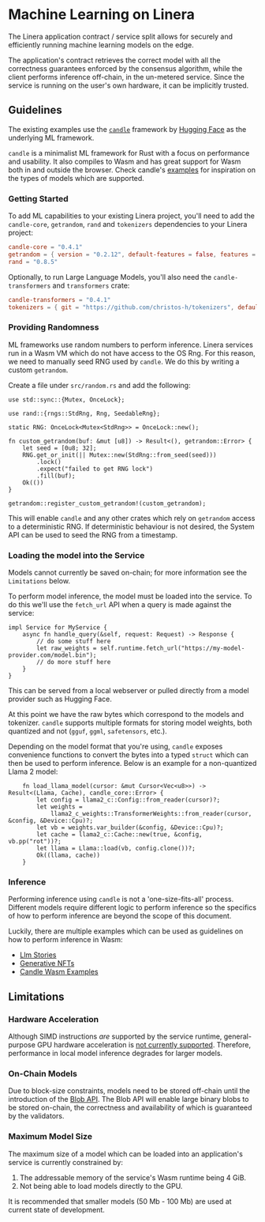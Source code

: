 # Machine Learning on Linera

The Linera application contract / service split allows for securely and
efficiently running machine learning models on the edge.

The application's contract retrieves the correct model with all the correctness
guarantees enforced by the consensus algorithm, while the client performs
inference off-chain, in the un-metered service. Since the service is running on
the user's own hardware, it can be implicitly trusted.

## Guidelines

The existing examples use the [`candle`](https://github.com/huggingface/candle)
framework by [Hugging Face](https://huggingface.co/) as the underlying ML
framework.

`candle` is a minimalist ML framework for Rust with a focus on performance and
usability. It also compiles to Wasm and has great support for Wasm both in and
outside the browser. Check candle's
[examples](https://github.com/huggingface/candle/tree/main/candle-wasm-examples)
for inspiration on the types of models which are supported.

### Getting Started

To add ML capabilities to your existing Linera project, you'll need to add the
`candle-core`, `getrandom`, `rand` and `tokenizers` dependencies to your Linera
project:

```toml
candle-core = "0.4.1"
getrandom = { version = "0.2.12", default-features = false, features = ["custom"] }
rand = "0.8.5"
```

Optionally, to run Large Language Models, you'll also need the
`candle-transformers` and `transformers` crate:

```toml
candle-transformers = "0.4.1"
tokenizers = { git = "https://github.com/christos-h/tokenizers", default-features = false, features = ["unstable_wasm"] }
```

### Providing Randomness

ML frameworks use random numbers to perform inference. Linera services run in a
Wasm VM which do not have access to the OS Rng. For this reason, we need to
manually seed RNG used by `candle`. We do this by writing a custom `getrandom`.

Create a file under `src/random.rs` and add the following:

```rust,ignore
use std::sync::{Mutex, OnceLock};

use rand::{rngs::StdRng, Rng, SeedableRng};

static RNG: OnceLock<Mutex<StdRng>> = OnceLock::new();

fn custom_getrandom(buf: &mut [u8]) -> Result<(), getrandom::Error> {
    let seed = [0u8; 32];
    RNG.get_or_init(|| Mutex::new(StdRng::from_seed(seed)))
        .lock()
        .expect("failed to get RNG lock")
        .fill(buf);
    Ok(())
}

getrandom::register_custom_getrandom!(custom_getrandom);
```

This will enable `candle` and any other crates which rely on `getrandom` access
to a deterministic RNG. If deterministic behaviour is not desired, the System
API can be used to seed the RNG from a timestamp.

### Loading the model into the Service

Models cannot currently be saved on-chain; for more information see the
`Limitations` below.

To perform model inference, the model must be loaded into the service. To do
this we'll use the `fetch_url` API when a query is made against the service:

```rust,ignore
impl Service for MyService {
    async fn handle_query(&self, request: Request) -> Response {
        // do some stuff here
        let raw_weights = self.runtime.fetch_url("https://my-model-provider.com/model.bin");
        // do more stuff here
    }
}
```

This can be served from a local webserver or pulled directly from a model
provider such as Hugging Face.

At this point we have the raw bytes which correspond to the models and
tokenizer. `candle` supports multiple formats for storing model weights, both
quantized and not (`gguf`, `ggml`, `safetensors`, etc.).

Depending on the model format that you're using, `candle` exposes convenience
functions to convert the bytes into a typed `struct` which can then be used to
perform inference. Below is an example for a non-quantized Llama 2 model:

```rust,ignore
    fn load_llama_model(cursor: &mut Cursor<Vec<u8>>) -> Result<(Llama, Cache), candle_core::Error> {
        let config = llama2_c::Config::from_reader(cursor)?;
        let weights =
            llama2_c_weights::TransformerWeights::from_reader(cursor, &config, &Device::Cpu)?;
        let vb = weights.var_builder(&config, &Device::Cpu)?;
        let cache = llama2_c::Cache::new(true, &config, vb.pp("rot"))?;
        let llama = Llama::load(vb, config.clone())?;
        Ok((llama, cache))
    }
```

### Inference

Performing inference using `candle` is not a 'one-size-fits-all' process.
Different models require different logic to perform inference so the specifics
of how to perform inference are beyond the scope of this document.

Luckily, there are multiple examples which can be used as guidelines on how to
perform inference in Wasm:

- [Llm Stories](https://github.com/linera-io/linera-protocol/tree/main/examples/llm)
- [Generative NFTs](https://github.com/linera-io/linera-protocol/tree/main/examples/gen-nft)
- [Candle Wasm Examples](https://github.com/huggingface/candle/tree/main/candle-wasm-examples)

## Limitations

### Hardware Acceleration

Although SIMD instructions _are_ supported by the service runtime, general-purpose GPU hardware acceleration is
[not currently supported](https://github.com/linera-io/linera-protocol/issues/1931).
Therefore, performance in local model inference degrades for larger models.

### On-Chain Models

Due to block-size constraints, models need to be stored off-chain until the
introduction of the
[Blob API](https://github.com/linera-io/linera-protocol/issues/1981). The Blob
API will enable large binary blobs to be stored on-chain, the correctness and
availability of which is guaranteed by the validators.

### Maximum Model Size

The maximum size of a model which can be loaded into an application's service is
currently constrained by:

1. The addressable memory of the service's Wasm runtime being 4 GiB.
2. Not being able to load models directly to the GPU.

It is recommended that smaller models (50 Mb - 100 Mb) are used at current state
of development.

